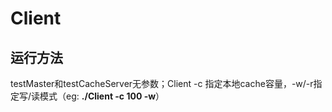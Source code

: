 # Client

## 运行方法

testMaster和testCacheServer无参数；Client -c 指定本地cache容量，-w/-r指定写/读模式（eg: **./Client -c 100 -w**）
